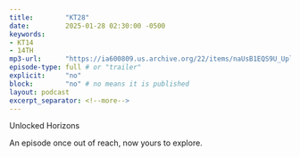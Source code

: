 ```yaml
---
title:        "KT28"
date:         2025-01-28 02:30:00 -0500
keywords:
- KT14
- 14TH
mp3-url:      "https://ia600809.us.archive.org/22/items/naUsB1EQS9U_Upload/naUsB1EQS9U.mp3"
episode-type: full # or "trailer"
explicit:     "no"
block:        "no" # no means it is published
layout: podcast
excerpt_separator: <!--more-->
---
```

<!--more-->

Unlocked Horizons

An episode once out of reach, now yours to explore.